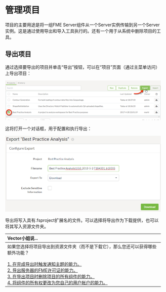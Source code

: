 # 管理项目

项目的主要用途是将一组FME Server组件从一个Server实例传输到另一个Server实例。这是通过使用导出和导入工具执行的。还有一个用于从系统中删除项目的工具。

## 导出项目

通过选择要导出的项目并单击“导出”按钮，可以在“项目”页面（通过主菜单访问）上导出项目：

![](../.gitbook/assets/img6.009.exportprojectbutton.png)

这将打开一个对话框，用于配置和执行导出：

![](../.gitbook/assets/img6.010.exportprojectdialogs.png)

导出将写入具有.fsproject扩展名的文件。可以选择将导出作为下载提供，也可以将其写入资源文件夹。

|  Vector小姐说... |
| :--- |
|  如果您选择将项目导出到资源文件夹（而不是下载它），那么您还可以获得哪些额外功能？  <br><br>[1. 在完成导出时触发通知主题的能力。](http://52.73.3.37/fmedatastreaming/Manual/QAResponse2017.fmw?chapter=25&question=2&answer=1&DestDataset_TEXTLINE=C%3A%5CFMEOutput%5CQAResponse.html) <br>[2. 导出服务器的FME许可证的能力。](http://52.73.3.37/fmedatastreaming/Manual/QAResponse2017.fmw?chapter=25&question=2&answer=2&DestDataset_TEXTLINE=C%3A%5CFMEOutput%5CQAResponse.html) <br>[3. 在导出项目时删除项目的所有组件的能力。](http://52.73.3.37/fmedatastreaming/Manual/QAResponse2017.fmw?chapter=25&question=2&answer=3&DestDataset_TEXTLINE=C%3A%5CFMEOutput%5CQAResponse.html)<br> [4. 将组件的所有权更改为您自己的用户帐户的能力。](http://52.73.3.37/fmedatastreaming/Manual/QAResponse2017.fmw?chapter=25&question=2&answer=4&DestDataset_TEXTLINE=C%3A%5CFMEOutput%5CQAResponse.html) |

